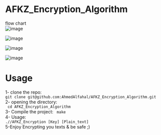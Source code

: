 # AFKZ_Encryption_Algorithm

flow chart \
![image](https://github.com/AhmedAlfahal/AFKZ_Encryption_Algorithm/assets/127123864/df26a836-6ab5-4045-a2b8-67b47cbaedae)

![image](https://github.com/AhmedAlfahal/AFKZ_Encryption_Algorithm/assets/127123864/031abef2-1334-45ec-87e0-04b329f75321)

![image](https://github.com/AhmedAlfahal/AFKZ_Encryption_Algorithm/assets/127123864/d508081f-6e36-4748-9b45-0e570918777d)

![image](https://github.com/AhmedAlfahal/AFKZ_Encryption_Algorithm/assets/127123864/f1bfeb76-63f2-4b6f-8d72-1f76ccb26344)

# Usage
1- clone the repo: \
`git clone git@github.com:AhmedAlfahal/AFKZ_Encryption_Algorithm.git` \
2- opening the directory: \
` cd AFKZ_Encryption_Algorithm` \
3- Compile the project:
` make` \
4- Usage: \
`.//AFKZ_Encryption [Key] [Plain_text]` \
5-Enjoy Encrypting you texts & be safe ;)
